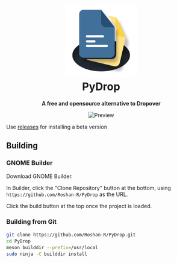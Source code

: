 <h1 align="center">
  <img src="data/logo/com.github.Roshan_R.PyDrop.svg" alt="PyDrop" width="192" height="192"/><br>
  PyDrop
</h1>

<p align="center"><strong>A free and opensource alternative to Dropover</strong></p>

<p align="center">
  <img src="https://user-images.githubusercontent.com/43182697/131822069-7729c131-b019-408e-a5fd-0ff724e2589d.png" width="650" alt="Preview"/>
</p>

Use [releases](https://github.com/Roshan-R/PyDrop/releases) for installing a beta version


## Building

### GNOME Builder

Download GNOME Builder.

In Builder, click the "Clone Repository" button at the bottom, using `https://github.com/Roshan-R/PyDrop` as the URL.

Click the build button at the top once the project is loaded.

### Building from Git

```bash
git clone https://github.com/Roshan-R/PyDrop.git
cd PyDrop
meson builddir --prefix=/usr/local
sudo ninja -C builddir install
```

